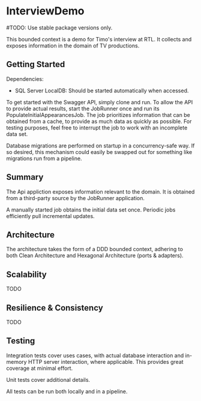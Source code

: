 # InterviewDemo

#TODO: Use stable package versions only.

This bounded context is a demo for Timo's interview at RTL.
It collects and exposes information in the domain of TV productions.

## Getting Started

Dependencies:

- SQL Server LocalDB: Should be started automatically when accessed.

To get started with the Swagger API, simply clone and run.
To allow the API to provide actual results, start the JobRunner once and run its PopulateInitialAppearancesJob.
The job prioritizes information that can be obtained from a cache, to provide as much data as quickly as possible.
For testing purposes, feel free to interrupt the job to work with an incomplete data set.

Database migrations are performed on startup in a concurrency-safe way.
If so desired, this mechanism could easily be swapped out for something like migrations run from a pipeline.

## Summary

The Api appliction exposes information relevant to the domain.
It is obtained from a third-party source by the JobRunner application.

A manually started job obtains the initial data set once.
Periodic jobs efficiently pull incremental updates.

## Architecture

The architecture takes the form of a DDD bounded context, adhering to both Clean Architecture and Hexagonal Architecture (ports & adapters).

## Scalability

TODO

## Resilience & Consistency

TODO

## Testing

Integration tests cover uses cases, with actual database interaction and in-memory HTTP server interaction, where applicable.
This provides great coverage at minimal effort.

Unit tests cover additional details.

All tests can be run both locally and in a pipeline.
